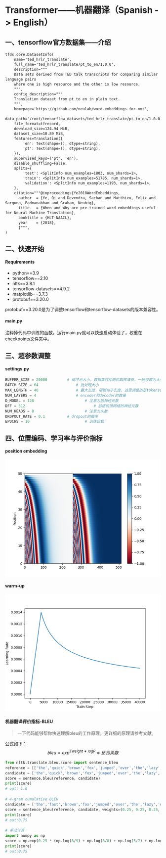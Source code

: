 # Transformer——机器翻译（Spanish -> English）
## 一、tensorflow官方数据集——介绍  
```
tfds.core.DatasetInfo(
    name='ted_hrlr_translate',
    full_name='ted_hrlr_translate/pt_to_en/1.0.0',
    description="""
    Data sets derived from TED talk transcripts for comparing similar language pairs
    where one is high resource and the other is low resource.
    """,
    config_description="""
    Translation dataset from pt to en in plain text.
    """,
    homepage='https://github.com/neulab/word-embeddings-for-nmt',
    data_path='/root/tensorflow_datasets/ted_hrlr_translate/pt_to_en/1.0.0',
    file_format=tfrecord,
    download_size=124.94 MiB,
    dataset_size=10.89 MiB,
    features=Translation({
        'en': Text(shape=(), dtype=string),
        'pt': Text(shape=(), dtype=string),
    }),
    supervised_keys=('pt', 'en'),
    disable_shuffling=False,
    splits={
        'test': <SplitInfo num_examples=1803, num_shards=1>,
        'train': <SplitInfo num_examples=51785, num_shards=1>,
        'validation': <SplitInfo num_examples=1193, num_shards=1>,
    },
    citation="""@inproceedings{Ye2018WordEmbeddings,
      author  = {Ye, Qi and Devendra, Sachan and Matthieu, Felix and Sarguna, Padmanabhan and Graham, Neubig},
      title   = {When and Why are pre-trained word embeddings useful for Neural Machine Translation},
      booktitle = {HLT-NAACL},
      year    = {2018},
      }""",
)
```

## 二、快速开始

#### Requirements

- python==3.9
- tensorflow==2.10
- nltk==3.8.1
- tensorflow-datasets==4.9.2
- matplotlib==3.7.3
- protobuf==3.20.0

protobuf==3.20.0是为了调整tensorflow和tensorflow-datasets的版本兼容性。

#### main.py

注释掉代码中训练的函数，运行main.py就可以快速启动体验了，权重在checkpoints文件夹中。

## 三、超参数调整

#### settings.py

```python
BUFFER_SIZE = 20000 		# 缓冲池大小，数据集打乱随机取样填充，一般设置为大于等于数据集的大小
BATCH_SIZE = 64 				# 批处理大小
MAX_LENGTH = 40 				# 最大长度，限制句子长度，这里调整的是tokens的最大值
NUM_LAYERS = 4					# encoder和decoder的数量
D_MODEL = 128						# 注意力层神经元数
DFF = 512								# 前馈前馈网络的神经元数
NUM_HEADS = 8						# 注意力头数
DROPOUT_RATE = 0.1			# dropout的概率
EPOCHS = 10							# 训练轮数
```

## 四、位置编码、学习率与评价指标

#### position embedding

![position_embedding](./position_embedding.png)

#### warm-up

![warm-up](./warm-up.png)

#### 机器翻译评价指标-BLEU

> 一下代码能够帮你快速理解bleu的工作原理，更详细的原理请参考文献。

公式如下：  
$$  
bleu = exp^{∑ weight∗logP}∗惩罚系数  
$$



```python
from nltk.translate.bleu.score import sentence_bleu
reference = [['the','quick','brown','fox','jumped','over','the','lazy','dog']]
candidate = ['the','quick','brown','fox','jumped','over','the','lazy','dog']
score = sentence.bleu(reference, candidate)
print(score)
# out: 1.0

# 4-gram cumulative BLEU
candidate = ['the','fast','brown','fox','jumped','over','the','lazy','dog']
score = sentence_bleu(reference, candidate, weights=(0.25, 0.25, 0.25, 0.25))
print(score)
# out:0.75

# 手动计算
import numpy as np
score = np.exp(0.25 * (np.log(8/9) + np.log(6/8) + np.log(5/7) + np.log(4/6)))
print(score)
# out:0.75
```

